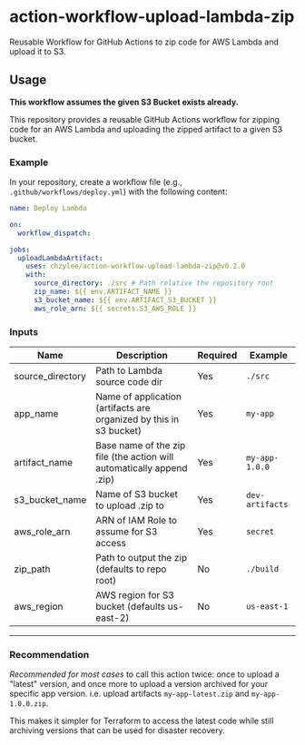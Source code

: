 # action-workflow-upload-lambda-zip

Reusable Workflow for GitHub Actions to zip code for AWS Lambda and upload it to S3.

## Usage

**This workflow assumes the given S3 Bucket exists already.**

This repository provides a reusable GitHub Actions workflow for zipping code for an AWS Lambda and uploading the zipped artifact to a given S3 bucket.

### Example

In your repository, create a workflow file (e.g., `.github/workflows/deploy.yml`) with the following content:

```yaml
name: Deploy Lambda

on:
  workflow_dispatch:

jobs:
  uploadLambdaArtifact:
    uses: chzylee/action-workflow-upload-lambda-zip@v0.2.0
    with:
      source_directory: ./src # Path relative the repository root
      zip_name: ${{ env.ARTIFACT_NAME }}
      s3_bucket_name: ${{ env.ARTIFACT_S3_BUCKET }}
      aws_role_arn: ${{ secrets.S3_AWS_ROLE }}
```

### Inputs

| Name             | Description                                                           | Required | Example         |
| ---------------- | --------------------------------------------------------------------- | -------- | --------------- |
| source_directory | Path to Lambda source code dir                                        | Yes      | `./src`         |
| app_name         | Name of application (artifacts are organized by this in s3 bucket)    | Yes      | `my-app`        |
| artifact_name    | Base name of the zip file (the action will automatically append .zip) | Yes      | `my-app-1.0.0`  |
| s3_bucket_name   | Name of S3 bucket to upload .zip to                                   | Yes      | `dev-artifacts` |
| aws_role_arn     | ARN of IAM Role to assume for S3 access                               | Yes      | `secret`        |
| zip_path         | Path to output the zip (defaults to repo root)                        | No       | `./build`       |
| aws_region       | AWS region for S3 bucket (defaults us-east-2)                         | No       | `us-east-1`     |

---

### Recommendation

_Recommended for most cases_ to call this action twice: once to upload a "latest" version, and once more to upload a version archived for your specific app version. i.e. upload artifacts `my-app-latest.zip` and `my-app-1.0.0.zip`.

This makes it simpler for Terraform to access the latest code while still archiving versions that can be used for disaster recovery.
